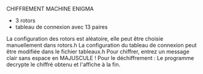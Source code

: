 CHIFFREMENT MACHINE ENIGMA

- 3 rotors
- tableau de connexion avec 13 paires

La configuration des rotors est aléatoire, elle peut être choisie manuellement dans rotors.h
La configuration du tableau de connexion peut être modifiée dans le fichier tableaux.h
Pour chiffrer, entrez un message clair sans espace en MAJUSCULE !
Pour le déchiffrement :
Le programme decrypte le chiffré obtenu et l'affiche à la fin.
